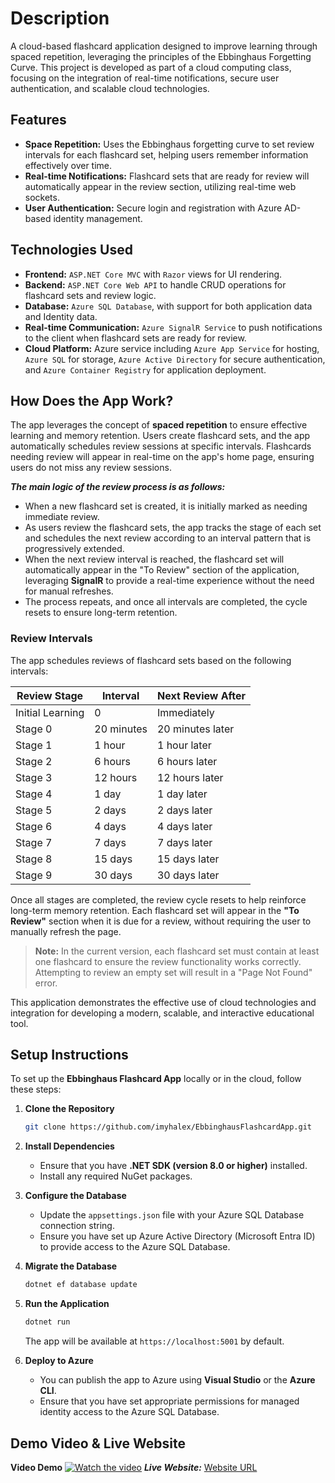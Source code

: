 # Description
A cloud-based flashcard application designed to improve learning through spaced repetition, leveraging the principles of the Ebbinghaus Forgetting Curve. 
This project is developed as part of a cloud computing class, focusing on the integration of real-time notifications, secure user authentication, and scalable cloud technologies.


## Features
- __Space Repetition:__ Uses the Ebbinghaus forgetting curve to set review intervals for each flashcard set, helping users remember information effectively over time.
- __Real-time Notifications:__ Flashcard sets that are ready for review will automatically appear in the review section, utilizing real-time web sockets.
- __User Authentication:__ Secure login and registration with Azure AD-based identity management.

## Technologies Used
- __Frontend:__ `ASP.NET Core MVC` with `Razor` views for UI rendering.
- __Backend:__ `ASP.NET Core Web API` to handle CRUD operations for flashcard sets and review logic.
- __Database:__ `Azure SQL Database`, with support for both application data and Identity data.
- __Real-time Communication:__ `Azure SignalR Service` to push notifications to the client when flashcard sets are ready for review.
- __Cloud Platform:__ Azure service including `Azure App Service` for hosting, `Azure SQL` for storage, `Azure Active Directory` for secure authentication, and `Azure Container Registry` for application deployment.


## How Does the App Work?
The app leverages the concept of **spaced repetition** to ensure effective learning and memory retention. Users create flashcard sets, and the app automatically schedules review sessions at specific intervals. Flashcards needing review will appear in real-time on the app's home page, ensuring users do not miss any review sessions.

___The main logic of the review process is as follows:___
- When a new flashcard set is created, it is initially marked as needing immediate review.
- As users review the flashcard sets, the app tracks the stage of each set and schedules the next review according to an interval pattern that is progressively extended.
- When the next review interval is reached, the flashcard set will automatically appear in the "To Review" section of the application, leveraging **SignalR** to provide a real-time experience without the need for manual refreshes.
- The process repeats, and once all intervals are completed, the cycle resets to ensure long-term retention.

### Review Intervals
The app schedules reviews of flashcard sets based on the following intervals:

| Review Stage       | Interval      | Next Review After   |
|--------------------|---------------|---------------------|
| Initial Learning   | 0             | Immediately         |
| Stage 0            | 20 minutes    | 20 minutes later    |
| Stage 1            | 1 hour        | 1 hour later        |
| Stage 2            | 6 hours       | 6 hours later       |
| Stage 3            | 12 hours      | 12 hours later      |
| Stage 4            | 1 day         | 1 day later         |
| Stage 5            | 2 days        | 2 days later        |
| Stage 6            | 4 days        | 4 days later        |
| Stage 7            | 7 days        | 7 days later        |
| Stage 8            | 15 days       | 15 days later       |
| Stage 9            | 30 days       | 30 days later       |

Once all stages are completed, the review cycle resets to help reinforce long-term memory retention. Each flashcard set will appear in the **"To Review"** section when it is due for a review, without requiring the user to manually refresh the page.

> **Note:** In the current version, each flashcard set must contain at least one flashcard to ensure the review functionality works correctly. Attempting to review an empty set will result in a "Page Not Found" error.

This application demonstrates the effective use of cloud technologies and integration for developing a modern, scalable, and interactive educational tool.

## Setup Instructions
To set up the **Ebbinghaus Flashcard App** locally or in the cloud, follow these steps:

1. **Clone the Repository**
   ```bash
   git clone https://github.com/imyhalex/EbbinghausFlashcardApp.git
   ```

2. **Install Dependencies**
   - Ensure that you have **.NET SDK (version 8.0 or higher)** installed.
   - Install any required NuGet packages.

3. **Configure the Database**
   - Update the `appsettings.json` file with your Azure SQL Database connection string.
   - Ensure you have set up Azure Active Directory (Microsoft Entra ID) to provide access to the Azure SQL Database.

4. **Migrate the Database**
   ```bash
   dotnet ef database update
   ```

5. **Run the Application**
   ```bash
   dotnet run
   ```
   The app will be available at `https://localhost:5001` by default.

6. **Deploy to Azure**
   - You can publish the app to Azure using **Visual Studio** or the **Azure CLI**.
   - Ensure that you have set appropriate permissions for managed identity access to the Azure SQL Database.

## Demo Video & Live Website
**Video Demo** 
[![Watch the video](https://img.youtube.com/vi/_tNK3j13n6Y/default.jpg)](https://youtu.be/_tNK3j13n6Y)
___Live Website:___ [Website URL](https://ebbinghausflashcardapp20241204184808.azurewebsites.net/)

